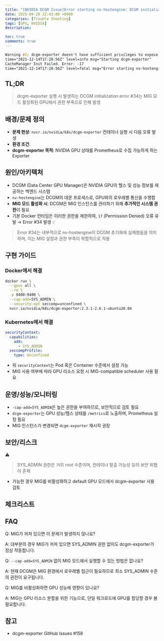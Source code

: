 ```yaml
---
title: "[NVIDIA DCGM Issue]Error starting nv-hostengine: DCGM initialization error"
date: 2025-09-28 22:43:00 +0900
categories: [Trouble Shooting]
tags: [GPU, NVIDIA]
description: 

toc: true
comments: true
---
```


```scss
Warning #2: dcgm-exporter doesn't have sufficient privileges to expose profiling metrics. To get profiling metrics with dcgm-exporter, use --cap-add SYS_ADMIN
time="2021-12-14T17:28:56Z" level=info msg="Starting dcgm-exporter"
CacheManager Init Failed. Error: -17
time="2021-12-14T17:28:56Z" level=fatal msg="Error starting nv-hostengine: DCGM initialization error"
```

## TL;DR

> dcgm-exporter 실행 시 발생하는 DCGM initialization error #34는 MIG 모드 활성화된 GPU에서 권한 부족으로 인해 발생

## 배경/문제 정의

- **문제 현상**: `nvcr.io/nvidia/k8s/dcgm-exporter` 컨테이너 실행 시 다음 오류 발생
- **환경 조건**:
- **dcgm-exporter 목적**: NVIDIA GPU 상태를 Prometheus로 수집 가능하게 하는 Exporter
## 원인/아키텍처

- DCGM (Data Center GPU Manager)은 NVIDIA GPU의 헬스 및 성능 정보를 제공하는 백엔드 시스템
- `nv-hostengine`는 DCGM의 데몬 프로세스로, GPU와의 로우레벨 통신을 수행함
- **MIG 모드 활성화 시**: DCGM은 MIG 인스턴스를 관리하기 위해 **추가적인 시스템 권한**이 필요
- 기본 Docker 런타임은 이러한 권한을 제한하여, `17` (Permission Denied) 오류 유발 → Error #34 발생
💡

> Error #34는 내부적으로 nv-hostengine이 DCGM 초기화에 실패했음을 의미하며, 이는 MIG 설정과 권한 부족이 복합적으로 작용

## 구현 가이드

### Docker에서 해결

```bash
docker run \
  --gpus all \
  --rm \
  -p 9400:9400 \
  --cap-add=SYS_ADMIN \
  --security-opt seccomp=unconfined \
  nvcr.io/nvidia/k8s/dcgm-exporter:2.3.1-2.6.1-ubuntu20.04
```

### Kubernetes에서 해결

```yaml
securityContext:
  capabilities:
    add:
      - SYS_ADMIN
  seccompProfile:
    type: Unconfined
```

- 위 `securityContext`는 Pod 혹은 Container 수준에서 설정 가능
- MIG 사용 여부에 따라 GPU 리소스 요청 시 MIG-compatible scheduler 사용 필요
## 운영/성능/모니터링

- `-cap-add=SYS_ADMIN`은 높은 권한을 부여하므로, 보안적으로 검토 필요
- `dcgm-exporter`는 GPU 성능/헬스 상태를 `/metrics`로 노출하며, Prometheus 설정 필요
- MIG 인스턴스가 변경되면 `dcgm-exporter` 재시작 권장
## 보안/리스크

⚠️

> SYS_ADMIN 권한은 거의 root 수준이며, 컨테이너 탈출 가능성 등의 보안 위협이 존재

- 가능한 경우 MIG를 비활성화하고 default GPU 모드에서 dcgm-exporter 사용 검토
## 체크리스트

## FAQ

Q: MIG가 꺼져 있으면 이 문제가 발생하지 않나요?

A: 대부분의 경우 MIG가 꺼져 있으면 SYS_ADMIN 권한 없이도 dcgm-exporter가 정상 작동합니다.

Q: `--cap-add=SYS_ADMIN` 없이 MIG 모드에서 실행할 수 있는 방법은 없나요?

A: 현재 DCGM은 MIG 환경에서 로우레벨 접근이 필요하므로 최소 SYS_ADMIN 수준의 권한이 요구됩니다.

Q: MIG를 비활성화하면 GPU 성능에 영향이 있나요?

A: MIG는 GPU 리소스 분할을 위한 기능으로, 단일 워크로드에 GPU를 할당할 경우 불필요합니다.

## 참고

- dcgm-exporter GitHub Issues #158

